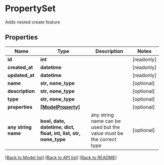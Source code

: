 # PropertySet

Adds nested create feature

## Properties
Name | Type | Description | Notes
------------ | ------------- | ------------- | -------------
**id** | **int** |  | [readonly] 
**created_at** | **datetime** |  | [readonly] 
**updated_at** | **datetime** |  | [readonly] 
**name** | **str, none_type** |  | [optional] 
**description** | **str, none_type** |  | [optional] 
**type** | **str, none_type** |  | [optional] 
**properties** | [**[ModelProperty]**](ModelProperty.md) |  | [optional] 
**any string name** | **bool, date, datetime, dict, float, int, list, str, none_type** | any string name can be used but the value must be the correct type | [optional]

[[Back to Model list]](../README.md#documentation-for-models) [[Back to API list]](../README.md#documentation-for-api-endpoints) [[Back to README]](../README.md)


